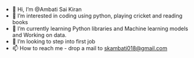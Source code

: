 - 👋 Hi, I’m @Ambati Sai Kiran
- 👀 I’m interested in coding using python, playing cricket and reading books
- 🌱 I’m currently learning Python libraries and Machine learning models and Working on data.
- 💞️ I’m looking to step into first job
- 📫 How to reach me - drop a mail to skambati018@gmail.com

<!---
Ambati018/Ambati018 is a ✨ special ✨ repository because its `README.md` (this file) appears on your GitHub profile.
You can click the Preview link to take a look at your changes.
--->
